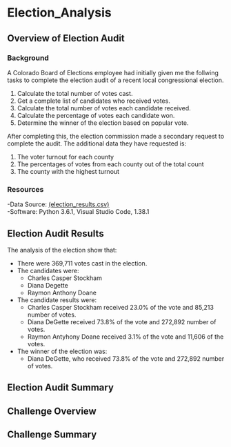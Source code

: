 # Election_Analysis

## Overview of Election Audit
### Background 
A Colorado Board of Elections employee had initially given me the follwing tasks to complete the election audit of a recent local congressional election.

1. Calculate the total number of votes cast.
2. Get a complete list of candidates who received votes.
3. Calculate the total number of votes each candidate received.
4. Calculate the percentage of votes each candidate won.
5. Determine the winner of the election based on popular vote.

After completing this, the election commission made a secondary request to complete the audit.  The additional data they have requested is:
1. The voter turnout for each county
2. The percentages of votes from each county out of the total count
3. The county with the highest turnout

### Resources
-Data Source: [(election_results.csv)](https://github.com/Bulzeye89/Election_Analysis/blob/main/Resources/election_results.csv)<br />
-Software: Python 3.6.1, Visual Studio Code, 1.38.1

## Election Audit Results
The analysis of the election show that:
- There were 369,711 votes cast in the election.
- The candidates were:
  - Charles Casper Stockham
  - Diana Degette
  - Raymon Anthony Doane
- The candidate results were:
  - Charles Casper Stockham received 23.0% of the vote and 85,213 number of votes.
  - Diana DeGette received 73.8% of the vote and 272,892 number of votes.
  - Raymon Antyhony Doane received 3.1% of the vote and 11,606 of the votes.<br />
- The winner of the election was:
  - Diana DeGette, who received 73.8% of the vote and 272,892 number of votes.

## Election Audit Summary

## Challenge Overview

## Challenge Summary


